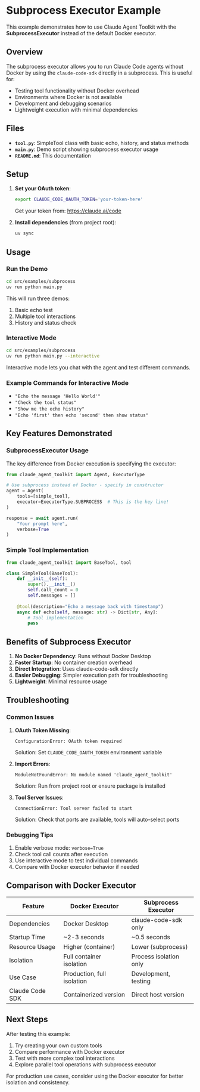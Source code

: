 # Subprocess Executor Example

This example demonstrates how to use Claude Agent Toolkit with the **SubprocessExecutor** instead of the default Docker executor.

## Overview

The subprocess executor allows you to run Claude Code agents without Docker by using the `claude-code-sdk` directly in a subprocess. This is useful for:

- Testing tool functionality without Docker overhead
- Environments where Docker is not available
- Development and debugging scenarios
- Lightweight execution with minimal dependencies

## Files

- **`tool.py`**: SimpleTool class with basic echo, history, and status methods
- **`main.py`**: Demo script showing subprocess executor usage
- **`README.md`**: This documentation

## Setup

1. **Set your OAuth token**:
   ```bash
   export CLAUDE_CODE_OAUTH_TOKEN='your-token-here'
   ```
   Get your token from: https://claude.ai/code

2. **Install dependencies** (from project root):
   ```bash
   uv sync
   ```

## Usage

### Run the Demo

```bash
cd src/examples/subprocess
uv run python main.py
```

This will run three demos:
1. Basic echo test
2. Multiple tool interactions 
3. History and status check

### Interactive Mode

```bash
cd src/examples/subprocess
uv run python main.py --interactive
```

Interactive mode lets you chat with the agent and test different commands.

### Example Commands for Interactive Mode

- `"Echo the message 'Hello World'"`
- `"Check the tool status"`
- `"Show me the echo history"`
- `"Echo 'first' then echo 'second' then show status"`

## Key Features Demonstrated

### SubprocessExecutor Usage

The key difference from Docker execution is specifying the executor:

```python
from claude_agent_toolkit import Agent, ExecutorType

# Use subprocess instead of Docker - specify in constructor
agent = Agent(
    tools=[simple_tool],
    executor=ExecutorType.SUBPROCESS  # This is the key line!
)

response = await agent.run(
    "Your prompt here",
    verbose=True
)
```

### Simple Tool Implementation

```python
from claude_agent_toolkit import BaseTool, tool

class SimpleTool(BaseTool):
    def __init__(self):
        super().__init__()
        self.call_count = 0
        self.messages = []
    
    @tool(description="Echo a message back with timestamp")
    async def echo(self, message: str) -> Dict[str, Any]:
        # Tool implementation
        pass
```

## Benefits of Subprocess Executor

1. **No Docker Dependency**: Runs without Docker Desktop
2. **Faster Startup**: No container creation overhead
3. **Direct Integration**: Uses claude-code-sdk directly
4. **Easier Debugging**: Simpler execution path for troubleshooting
5. **Lightweight**: Minimal resource usage

## Troubleshooting

### Common Issues

1. **OAuth Token Missing**:
   ```
   ConfigurationError: OAuth token required
   ```
   Solution: Set `CLAUDE_CODE_OAUTH_TOKEN` environment variable

2. **Import Errors**:
   ```
   ModuleNotFoundError: No module named 'claude_agent_toolkit'
   ```
   Solution: Run from project root or ensure package is installed

3. **Tool Server Issues**:
   ```
   ConnectionError: Tool server failed to start
   ```
   Solution: Check that ports are available, tools will auto-select ports

### Debugging Tips

1. Enable verbose mode: `verbose=True`
2. Check tool call counts after execution
3. Use interactive mode to test individual commands
4. Compare with Docker executor behavior if needed

## Comparison with Docker Executor

| Feature | Docker Executor | Subprocess Executor |
|---------|----------------|-------------------|
| Dependencies | Docker Desktop | claude-code-sdk only |
| Startup Time | ~2-3 seconds | ~0.5 seconds |
| Resource Usage | Higher (container) | Lower (subprocess) |
| Isolation | Full container isolation | Process isolation only |
| Use Case | Production, full isolation | Development, testing |
| Claude Code SDK | Containerized version | Direct host version |

## Next Steps

After testing this example:

1. Try creating your own custom tools
2. Compare performance with Docker executor
3. Test with more complex tool interactions
4. Explore parallel tool operations with subprocess executor

For production use cases, consider using the Docker executor for better isolation and consistency.